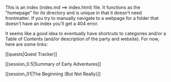 This is an index (index.md ==> index.html) file. It functions as the "homepage" for its directory and is unique in that it doesn't need frontmatter. If you try to manually navigate to a webpage for a folder that doesn't have an index you'll get a 404 error.

It seems like a good idea to eventually have shortcuts to categories and/or a Table of Contents (and/or description of the party and website). For now, here are some links:

[[quests|Quest Tracker]]

[[session_0.5|Summary of Early Adventures]]

[[session_01|The Beginning (But Not Really)]]